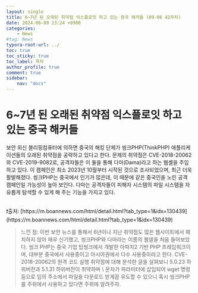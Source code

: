 ```yaml
---
layout: single
title: 6~7년 된 오래된 취약점 익스플로잇 하고 있는 중국 해커들 (09-06 42주차)
date: 2024-06-09 23:24 +0900
categories: 
    - News
#tag: News
typora-root-url: ../
toc: true
toc_sticky: true
toc_label: 목차
author_profile: true
comment: true
sidebar:
    nav: "docs"
---
```


# 6~7년 된 오래된 취약점 익스플로잇 하고 있는 중국 해커들

보안 외신 블리핑컴퓨터에 의하면 중국의 해킹 단체가 씽크PHP(ThinkPHP) 애플리케이션들의 오래된 취약점을 공략하고 있다고 한다. 문제의 취약점은 CVE-2018-20062와 CVE-2019-9082로, 공격자들은 이 둘을 통해 다마(Dama)라고 하는 웹셸을 주입하고 있다. 이 캠페인은 최소 2023년 10월부터 시작된 것으로 조사되었으며, 최근 더욱 활발해졌다. 씽크PHP는 중국에서 인기가 많은데, 이 때문에 같은 중국인을 노린 공격 캠페인일 가능성이 높아 보인다. 다마는 공격자들이 피해자 시스템의 파일 시스템을 자유롭게 탐색할 수 있게 해 주는 기능을 가지고 있다.

<br>
❗️출처: [https://m.boannews.com/html/detail.html?tab_type=1&idx=130439](https://m.boannews.com/html/detail.html?tab_type=1&idx=130439)

<br>

> 느낀 점: 이번 보안 뉴스를 통해서 6년이나 지난 취약점도 많은 웹사이트에서 패치하지 않아 매우 신기했고, 씽크PHP와 다마라는 이름의 웹셀을 처음 들어보았다. 씽크 PHP는 중국 기업 탑씽크에서 개발한 아파치2 기반 PHP 프레임워크이며, 대부분 중국에서 사용중이고 아시아권에서 다수 사용중이라고 한다. CVE-2018-20062의 원격 코드 실행 취약점에 대해 분석한 글을 살펴보니 5.0.23 하위버전과 5.1.31 하위버전이 취약하며 \ 문자가 파라미터에 삽입되어 wget 명령 등으로 임의 주소에서 파일을 다운로드 받게끔 유도할 수 있으니 혹시 씽크PHP를 주위에서 사용하고 있다면 주위에 알려주자.
